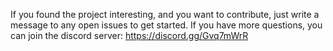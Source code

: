 If you found the project interesting, and you want to contribute, just write a message to any open issues to get started.
If you have more questions, you can join the discord server: https://discord.gg/Gvq7mWrR
